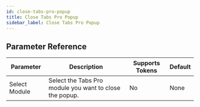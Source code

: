 ```yaml
---
id: close-tabs-pro-popup
title: Close Tabs Pro Popup
sidebar_label: Close Tabs Pro Popup
---
```





## Parameter Reference
| Parameter | Description | Supports Tokens | Default |
| -- | -- | -- | -- |
| Select Module | Select the Tabs Pro module you want to close the popup. | No | None |
